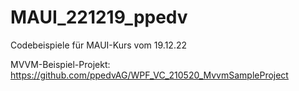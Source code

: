 # MAUI_221219_ppedv
Codebeispiele für MAUI-Kurs vom 19.12.22

MVVM-Beispiel-Projekt: https://github.com/ppedvAG/WPF_VC_210520_MvvmSampleProject
